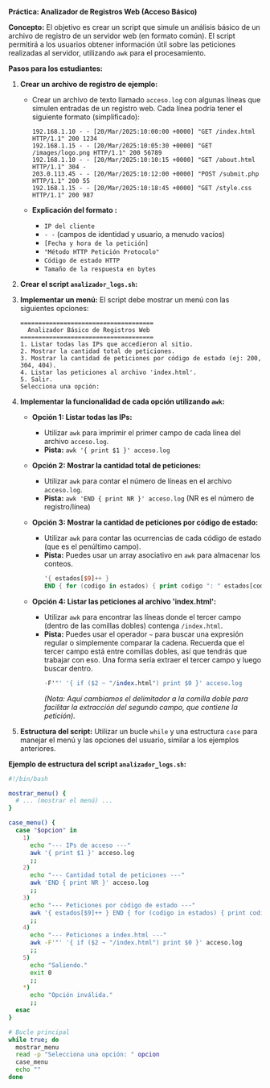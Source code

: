 **Práctica: Analizador de Registros Web (Acceso Básico)**

**Concepto:** El objetivo es crear un script que simule un análisis básico de un archivo de registro de un servidor web (en formato común). El script permitirá a los usuarios obtener información útil sobre las peticiones realizadas al servidor, utilizando `awk` para el procesamiento.

**Pasos para los estudiantes:**

1.  **Crear un archivo de registro de ejemplo:**
    * Crear un archivo de texto llamado `acceso.log` con algunas líneas que simulen entradas de un registro web. Cada línea podría tener el siguiente formato (simplificado):

        ```
        192.168.1.10 - - [20/Mar/2025:10:00:00 +0000] "GET /index.html HTTP/1.1" 200 1234
        192.168.1.15 - - [20/Mar/2025:10:05:30 +0000] "GET /images/logo.png HTTP/1.1" 200 56789
        192.168.1.10 - - [20/Mar/2025:10:10:15 +0000] "GET /about.html HTTP/1.1" 304 -
        203.0.113.45 - - [20/Mar/2025:10:12:00 +0000] "POST /submit.php HTTP/1.1" 200 55
        192.168.1.15 - - [20/Mar/2025:10:18:45 +0000] "GET /style.css HTTP/1.1" 200 987
        ```

    * **Explicación del formato :**
        * `IP del cliente`
        * `- -` (campos de identidad y usuario, a menudo vacíos)
        * `[Fecha y hora de la petición]`
        * `"Método HTTP Petición Protocolo"`
        * `Código de estado HTTP`
        * `Tamaño de la respuesta en bytes`

2.  **Crear el script `analizador_logs.sh`:**

3.  **Implementar un menú:** El script debe mostrar un menú con las siguientes opciones:

    ```
    =====================================
      Analizador Básico de Registros Web
    =====================================
    1. Listar todas las IPs que accedieron al sitio.
    2. Mostrar la cantidad total de peticiones.
    3. Mostrar la cantidad de peticiones por código de estado (ej: 200, 304, 404).
    4. Listar las peticiones al archivo 'index.html'.
    5. Salir.
    Selecciona una opción:
    ```

4.  **Implementar la funcionalidad de cada opción utilizando `awk`:**

    * **Opción 1: Listar todas las IPs:**
        * Utilizar `awk` para imprimir el primer campo de cada línea del archivo `acceso.log`.
        * **Pista:** `awk '{ print $1 }' acceso.log`

    * **Opción 2: Mostrar la cantidad total de peticiones:**
        * Utilizar `awk` para contar el número de líneas en el archivo `acceso.log`.
        * **Pista:** `awk 'END { print NR }' acceso.log` (NR es el número de registro/línea)

    * **Opción 3: Mostrar la cantidad de peticiones por código de estado:**
        * Utilizar `awk` para contar las ocurrencias de cada código de estado (que es el penúltimo campo).
        * **Pista:** Puedes usar un array asociativo en `awk` para almacenar los conteos.
            ```awk
            '{ estados[$9]++ }
            END { for (codigo in estados) { print codigo ": " estados[codigo] } }' acceso.log
            ```

    * **Opción 4: Listar las peticiones al archivo 'index.html':**
        * Utilizar `awk` para encontrar las líneas donde el tercer campo (dentro de las comillas dobles) contenga `/index.html`.
        * **Pista:** Puedes usar el operador `~` para buscar una expresión regular o simplemente comparar la cadena. Recuerda que el tercer campo está entre comillas dobles, así que tendrás que trabajar con eso. Una forma sería extraer el tercer campo y luego buscar dentro.
            ```awk
            -F'"' '{ if ($2 ~ "/index.html") print $0 }' acceso.log
            ```
            *(Nota: Aquí cambiamos el delimitador a la comilla doble para facilitar la extracción del segundo campo, que contiene la petición).*

5.  **Estructura del script:** Utilizar un bucle `while` y una estructura `case` para manejar el menú y las opciones del usuario, similar a los ejemplos anteriores.

**Ejemplo de estructura del script `analizador_logs.sh`:**

```bash
#!/bin/bash

mostrar_menu() {
  # ... (mostrar el menú) ...
}

case_menu() {
  case "$opcion" in
    1)
      echo "--- IPs de acceso ---"
      awk '{ print $1 }' acceso.log
      ;;
    2)
      echo "--- Cantidad total de peticiones ---"
      awk 'END { print NR }' acceso.log
      ;;
    3)
      echo "--- Peticiones por código de estado ---"
      awk '{ estados[$9]++ } END { for (codigo in estados) { print codigo ": " estados[codigo] } }' acceso.log
      ;;
    4)
      echo "--- Peticiones a index.html ---"
      awk -F'"' '{ if ($2 ~ "/index.html") print $0 }' acceso.log
      ;;
    5)
      echo "Saliendo."
      exit 0
      ;;
    *)
      echo "Opción inválida."
      ;;
  esac
}

# Bucle principal
while true; do
  mostrar_menu
  read -p "Selecciona una opción: " opcion
  case_menu
  echo ""
done
```
